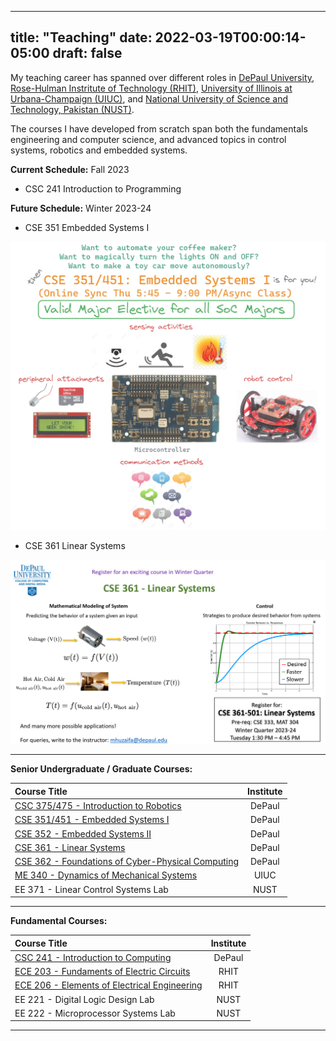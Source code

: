  ---
title: "Teaching"
date: 2022-03-19T00:00:14-05:00
draft: false
---

My teaching career has spanned over different roles in [DePaul University](https://depaul.edu), [Rose-Hulman Instritute of Technology (RHIT)](https://www.rose-hulman.edu/), [University of Illinois at Urbana-Champaign (UIUC)](https://illinois.edu), and [National University of Science and Technology, Pakistan (NUST)](https://nust.edu.pk).

The courses I have developed from scratch span both the fundamentals engineering and computer science, and advanced topics in control systems, robotics and embedded systems.

**Current Schedule:**
Fall 2023
- CSC 241 Introduction to Programming

**Future Schedule:**
Winter 2023-24

- CSE 351 Embedded Systems I


![Alt text](assets/cse_351_451_flyer.png)

- CSE 361 Linear Systems

![Alt text](assets/cse_361_flyer.png)

<!--
- [CSE 352 Embedded Systems II](https://d2l.depaul.edu/d2l/le/content/872504/Home)

- [CSE 362 Foundations of Cyber-Physical Computing](https://d2l.depaul.edu/d2l/le/content/872502/Home) -->

----------------

**Senior Undergraduate / Graduate Courses:**

| Course Title | Institute |
|:---|:---:|
| [CSC 375/475 - Introduction to Robotics](https://www.cdm.depaul.edu/academics/pages/classinfo.aspx?Term=20221&ClassNbr=18514&fid=1306303) | DePaul |
| [CSE 351/451 - Embedded Systems I](https://www.cdm.depaul.edu/academics/pages/courseinfo.aspx?CrseId=014846) | DePaul |
| [CSE 352 - Embedded Systems II](https://www.cdm.depaul.edu/academics/pages/classinfo.aspx?Term=20213&ClassNbr=30840&fid=300081) | DePaul |
| [CSE 361 - Linear Systems](https://www.cdm.depaul.edu/academics/pages/courseinfo.aspx?Subject=CSE&CatalogNbr=361)| DePaul |
| [CSE 362 - Foundations of Cyber-Physical Computing](https://www.cdm.depaul.edu/academics/pages/courseinfo.aspx?Subject=CSE&CatalogNbr=362) | DePaul |
| [ME 340 - Dynamics of Mechanical Systems](https://mechse.illinois.edu/graduate/graduate-course-offerings/ME340)| UIUC |
| EE 371 - Linear Control Systems Lab | NUST |

<!-- (https://drive.google.com/file/d/16irGFUnvk3v0GNcYaFwCDL1b-VdFAjCd/view?usp=sharing) -->

<!-- (https://drive.google.com/file/d/1iljKK3DDC053hZqZSROyzScpZCHkGFzu/view?usp=sharing)  -->

<!-- (https://drive.google.com/file/d/16iuti0OBdVFXyo58s7Rap6UX7cSm1d8B/view?usp=sharing)  -->
----------------


**Fundamental Courses:**

| Course Title | Institute |
|:---|:---:|
| [CSC 241 - Introduction to Computing](https://www.cdm.depaul.edu/academics/pages/courseinfo.aspx?CrseId=009142) | DePaul |
| [ECE 203 - Fundaments of Electric Circuits](https://www.rose-hulman.edu/academics/course-catalog/current/programs/Electrical%20Engineering/ece-203.html) | RHIT |
| [ECE 206 - Elements of Electrical Engineering](https://www.rose-hulman.edu/academics/course-catalog/2018-2019/programs/Electrical%20Engineering/ece-206.html) | RHIT |
| EE 221 - Digital Logic Design Lab | NUST |
| EE 222 - Microprocessor Systems Lab | NUST |
----------------
